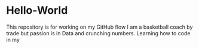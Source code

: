 # Hello-World
This repository is for working on my GitHub flow
I am a basketball coach by trade but passion is in Data and crunching numbers.
Learning how to code in my 
